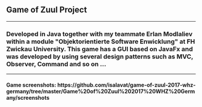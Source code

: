 <h2>Game of Zuul Project</h2>
<hr>
<h3>Developed in Java together with my teammate Erlan Modlaliev  within a module "Objektorientierte Software Enwicklung" at FH Zwickau University. 
This game has a GUI based on JavaFx and was developed by using several design patterns such as MVC, Observer, Command and so on ...</h3>
<hr>
<h4>Game screenshots: https://github.com/isalavat/game-of-zuul-2017-whz-germany/tree/master/Game%20of%20Zuul%202017%20WHZ%20Germany/screenshots</h4>

